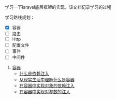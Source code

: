 学习一下laravel底层框架的实现，该文档记录学习的过程

学习路线规划：
- [x] 容器
- [ ] 路由
- [ ] Http
- [ ] 配置文件
- [ ] 事件
- [ ] 中间件

1. [容器](https://github.com/flaravel/straw)
   - [什么是依赖注入](https://github.com/flaravel/straw/blob/master/example/container/table.md)
   - [从现实生活中理解什么是容器](https://github.com/flaravel/straw/blob/master/example/container/container.md)
   - [在容器中实现对象的依赖注入](https://github.com/flaravel/straw/blob/master/example/container/container2.md)
   - [在容器中实现对参数的注入](https://github.com/flaravel/straw/blob/master/example/container/container3.md)


